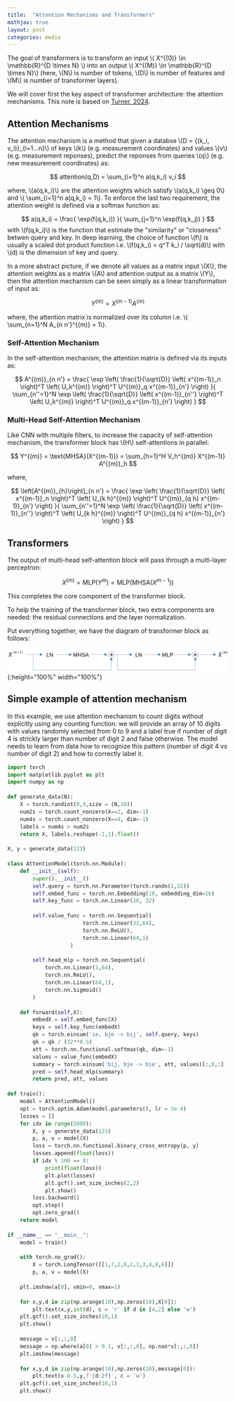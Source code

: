 ```yaml
---
title:  "Attention Mechanisms and Transformers"
mathjax: true
layout: post
categories: media
---
```


The goal of transformers is to transform an input \\( X^{(0)} \in \mathbb{R}^{D \times N} \\) into an output \\( X^{(M)} \in \mathbb{R}^{D \times N}\\) (here, \\(N\\) is number of tokens, \\(D\\) is number of features and \\(M\\) is number of transformer layers).

We will cover first the key aspect of transformer architecture: the attention mechanisms. This note is based on [Turner, 2024](https://arxiv.org/abs/2304.10557).

## Attention Mechanisms

The attention mechanism is a method that given a databse \\(D = {(k_i, v_i)}_{i=1...n}\\) of keys \\(k\\) (e.g. measurement coordinates) and values \\(v\\) (e.g. measurement reponses), predict the reponses from queries \\(q\\) (e.g. new measurement coordinates) as:

$$
attention(q,D) = \sum_{i=1}^n a(q,k_i) v_i
$$

where, \\(a(q,k_i)\\) are the attention weights which satisfy \\(a(q,k_i) \geq 0\\) and \\( \sum_{i=1}^n a(q,k_i) = 1\\). To enforce the last two requirement, the attention weight is defined via a softmax function as:

$$
a(q,k_i) = \frac{ \exp(f(q,k_i)) }{ \sum_{j=1}^n \exp(f(q,k_j)) }
$$
with \\(f(q,k_i)\\) is the function that estimate the "similarity" or "closeness" betwen query and key. In deep learning, the choice of function \\(f\\) is usually a scaled dot product function i.e. \\(f(q,k_i) = q^T k_i / \sqrt(d)\\) with \\(d) is the dimension of key and query.

In a more abstract picture, if we denote all values as a matrix input \\(X\\), the attention weights as a matrix \\(A\\) and attention output as a matrix \\(Y\\), then the attention mechanism can be seen simply as a linear transformation of input as:

$$
Y^{(m)} = X^{(m-1)} A^{(m)}
$$

where, the attention matrix is normalized over its column i.e. \\( \sum_{n=1}^N A_{n n'}^{(m)} = 1\\).

### Self-Attention Mechanism

In the self-attention mechanism, the attention matrix is defined via its inputs as:

$$
A^{(m)}_{n n'} = \frac{ \exp \left( \frac{1}{\sqrt{D}} \left( x^{(m-1)}_n \right)^T \left( U_k^{(m)} \right)^T U^{(m)}_q x^{(m-1)}_{n'} \right) }{ \sum_{n''=1}^N \exp \left( \frac{1}{\sqrt{D}} \left( x^{(m-1)}_{n''} \right)^T \left( U_k^{(m)} \right)^T U^{(m)}_q x^{(m-1)}_{n'} \right) }
$$

### Multi-Head Self-Attention Mechanism

Like CNN with multiple filters, to increase the capacity of self-attention mechanism, the transformer block has \\(H\\) self-attentions in parallel:

$$
Y^{(m)} = \text{MHSA}(X^{(m-1)}) = \sum_{h=1}^H V_h^{(m)} X^{(m-1)} A^{(m)}_h
$$

where,

$$
\left[A^{(m)}_{h}\right]_{n n'} = \frac{ \exp \left( \frac{1}{\sqrt{D}} \left( x^{(m-1)}_n \right)^T \left( U_{k h}^{(m)} \right)^T U^{(m)}_{q h} x^{(m-1)}_{n'} \right) }{ \sum_{n''=1}^N \exp \left( \frac{1}{\sqrt{D}} \left( x^{(m-1)}_{n''} \right)^T \left( U_{k h}^{(m)} \right)^T U^{(m)}_{q h} x^{(m-1)}_{n'} \right) }
$$

## Transformers

The output of multi-head self-attention block will pass through a multi-layer perceptron:

$$
X^{(m)} = \text{MLP}(Y^{m}) = \text{MLP}( \text{MHSA}(X^{m-1}) )
$$

This completes the core component of the transformer block.

To help the training of the transformer block, two extra components are needed: the residual connections and the layer normalization.

Put everything together, we have the diagram of transformer block as follows:

![transformer_block](/images/transformer_block.png){:height="100%" width="100%"}

## Simple example of attention mechanism

In this example, we use attention mechanism to count digits without explicitly using any counting function: we will provide an array of 10 digits with values randomly selected from 0 to 9 and a label true if number of digit 4 is strickly larger than number of digit 2 and false otherwise. The model needs to learn from data how to recognize this pattern (number of digit 4 vs number of digit 2) and how to correctly label it.

```python
import torch
import matplotlib.pyplot as plt
import numpy as np

def generate_data(N):
    X = torch.randint(0,9,size = (N,10))
    num2s = torch.count_nonzero(X==2, dim=-1)
    num4s = torch.count_nonzero(X==4, dim=-1)
    labels = num4s > num2s
    return X, labels.reshape(-1,1).float()

X, y = generate_data(123)

class AttentionModel(torch.nn.Module):
    def __init__(self):
        super().__init__()
        self.query = torch.nn.Parameter(torch.randn(1,32))
        self.embed_func = torch.nn.Embedding(10, embedding_dim=16)
        self.key_func = torch.nn.Linear(16, 32)
        
        self.value_func = torch.nn.Sequential(
                        torch.nn.Linear(32,64),
                        torch.nn.ReLU(),
                        torch.nn.Linear(64,1)
                    )
        
        self.head_mlp = torch.nn.Sequential(
            torch.nn.Linear(1,64),
            torch.nn.ReLU(),
            torch.nn.Linear(64,1),
            torch.nn.Sigmoid()
        )

    def forward(self,X):
        embedX = self.embed_func(X)
        keys = self.key_func(embedX)
        qk = torch.einsum('ie, bje -> bij', self.query, keys)
        qk = qk / (32**0.5)
        att = torch.nn.functional.softmax(qk, dim=-1)
        values = value_func(embedX)
        summary = torch.einsum('bij, bje -> bie', att, values)[:,0,:]
        pred = self.head_mlp(summary)
        return pred, att, values

def train():
    model = AttentionModel()
    opt = torch.optim.Adam(model.parameters(), lr = 3e-4)
    losses = []
    for idx in range(5000):
        X, y = generate_data(123)
        p, a, v = model(X)
        loss = torch.nn.functional.binary_cross_entropy(p, y)
        losses.append(float(loss))
        if idx % 100 == 0:
            print(float(loss))
            plt.plot(losses)
            plt.gcf().set_size_inches(2,2)
            plt.show()
        loss.backward()
        opt.step()
        opt.zero_grad()
    return model

if __name__ == "__main__":
    model = train()

    with torch.no_grad():
        X = torch.LongTensor([[1,7,2,0,2,1,3,4,8,6]])
        p, a, v = model(X)

    plt.imshow(a[0], vmin=0, vmax=1)
    
    for x,y,d in zip(np.arange(10),np.zeros(10),X[0]):
        plt.text(x,y,int(d), c = 'r' if d in [4,2] else 'w')
    plt.gcf().set_size_inches(10,1)
    plt.show()
    
    message = v[:,:,0]
    message = np.where(a[0] > 0.1, v[:,:,0], np.nan*v[:,:,0])
    plt.imshow(message)
    
    for x,y,d in zip(np.arange(10),np.zeros(10),message[0]):
        plt.text(x-0.5,y,f'{d:2f}', c = 'w')
    plt.gcf().set_size_inches(10,1)
    plt.show()
```
